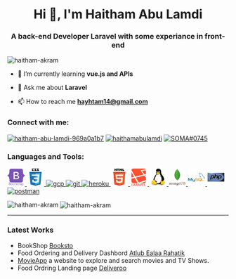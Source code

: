 <h1 align="center">Hi 👋, I'm Haitham Abu Lamdi</h1>
<h3 align="center">A back-end Developer Laravel with some experiance in front-end</h3>

<p align="left"> <img src="https://komarev.com/ghpvc/?username=haitham-akram&label=Profile%20views&color=0171b7&style=flat-square" alt="haitham-akram" /> </p>

- 🌱 I’m currently learning **vue.js and APIs**

- 💬 Ask me about **Laravel**

- 📫 How to reach me **hayhtam14@gmail.com**

<h3 align="left">Connect with me:</h3>
<p align="left">
<a href="https://linkedin.com/in/haitham-abu-lamdi-969a0a1b7" target="blank"><img align="center" src="https://raw.githubusercontent.com/rahuldkjain/github-profile-readme-generator/master/src/images/icons/Social/linked-in-alt.svg" alt="haitham-abu-lamdi-969a0a1b7" height="30" width="40" /></a>
<a href="https://instagram.com/haithamabulamdi" target="blank"><img align="center" src="https://raw.githubusercontent.com/rahuldkjain/github-profile-readme-generator/master/src/images/icons/Social/instagram.svg" alt="haithamabulamdi" height="30" width="40" /></a>
<a href="https://discord.gg/SOMA#0745" target="blank"><img align="center" src="https://raw.githubusercontent.com/rahuldkjain/github-profile-readme-generator/master/src/images/icons/Social/discord.svg" alt="SOMA#0745" height="30" width="40" /></a>
</p>

<h3 align="left">Languages and Tools:</h3>
<p align="left"> <a href="https://getbootstrap.com" target="_blank" rel="noreferrer"> <img src="https://raw.githubusercontent.com/devicons/devicon/master/icons/bootstrap/bootstrap-plain-wordmark.svg" alt="bootstrap" width="40" height="40"/> </a> <a href="https://www.w3schools.com/css/" target="_blank" rel="noreferrer"> <img src="https://raw.githubusercontent.com/devicons/devicon/master/icons/css3/css3-original-wordmark.svg" alt="css3" width="40" height="40"/> </a> <a href="https://cloud.google.com" target="_blank" rel="noreferrer"> <img src="https://www.vectorlogo.zone/logos/google_cloud/google_cloud-icon.svg" alt="gcp" width="40" height="40"/> </a> <a href="https://git-scm.com/" target="_blank" rel="noreferrer"> <img src="https://www.vectorlogo.zone/logos/git-scm/git-scm-icon.svg" alt="git" width="40" height="40"/> </a> <a href="https://heroku.com" target="_blank" rel="noreferrer"> <img src="https://www.vectorlogo.zone/logos/heroku/heroku-icon.svg" alt="heroku" width="40" height="40"/> </a> <a href="https://www.w3.org/html/" target="_blank" rel="noreferrer"> <img src="https://raw.githubusercontent.com/devicons/devicon/master/icons/html5/html5-original-wordmark.svg" alt="html5" width="40" height="40"/> </a> <a href="https://laravel.com/" target="_blank" rel="noreferrer"> <img src="https://raw.githubusercontent.com/devicons/devicon/master/icons/laravel/laravel-plain-wordmark.svg" alt="laravel" width="40" height="40"/> </a> <a href="https://www.linux.org/" target="_blank" rel="noreferrer"> <img src="https://raw.githubusercontent.com/devicons/devicon/master/icons/linux/linux-original.svg" alt="linux" width="40" height="40"/> </a> <a href="https://www.mongodb.com/" target="_blank" rel="noreferrer"> <img src="https://raw.githubusercontent.com/devicons/devicon/master/icons/mongodb/mongodb-original-wordmark.svg" alt="mongodb" width="40" height="40"/> </a> <a href="https://www.mysql.com/" target="_blank" rel="noreferrer"> <img src="https://raw.githubusercontent.com/devicons/devicon/master/icons/mysql/mysql-original-wordmark.svg" alt="mysql" width="40" height="40"/> </a> <a href="https://www.php.net" target="_blank" rel="noreferrer"> <img src="https://raw.githubusercontent.com/devicons/devicon/master/icons/php/php-original.svg" alt="php" width="40" height="40"/> </a> <a href="https://postman.com" target="_blank" rel="noreferrer"> <img src="https://www.vectorlogo.zone/logos/getpostman/getpostman-icon.svg" alt="postman" width="40" height="40"/> </a> </p>

<p><img align="left" src="https://github-readme-stats.vercel.app/api/top-langs?username=haitham-akram&show_icons=true&theme=tokyonight&locale=en&layout=compact" alt="haitham-akram" /></p>

<p>&nbsp;<img align="center" src="https://github-readme-stats.vercel.app/api?username=haitham-akram&show_icons=true&theme=tokyonight&locale=en" alt="haitham-akram" /></p>


---
### Latest Works
- BookShop [Booksto](https://aqueous-garden-09347.herokuapp.com/)
- Food Ordering and Delivery Dashbord [Atlub Ealaa Rahatik](https://food-ordring-delivery.herokuapp.com/en/login) 
- [MovieApp](https://github.com/haitham-akram/movieApp) a website to explore and search movies and TV Shows.
- Food Ordring Landing page [Deliveroo](https://haitham-akram.github.io/food-delivery-landing-page/index.html) 

